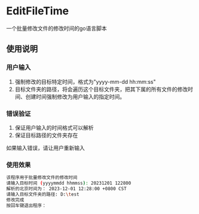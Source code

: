 # EditFileTime

一个批量修改文件的修改时间的go语言脚本

## 使用说明

### 用户输入
1. 强制修改的目标特定时间，格式为"yyyy-mm-dd hh:mm:ss"
2. 目标文件夹的路径，将会遍历这个目标文件夹，把其下属的所有文件的修改时间、创建时间强制修改为用户输入的指定时间。

### 错误验证

1. 保证用户输入的时间格式可以解析
2. 保证目标路径的文件夹存在

如果输入错误，请让用户重新输入

### 使用效果

```bash
该程序用于批量修改文件的修改时间
请输入目标时间 (yyyymmdd hhmmss): 20231201 122800
解析的北京时间为： 2023-12-01 12:28:00 +0800 CST
请输入目标文件夹的路径: D:\test
修改完成
按回车键退出程序：
```


